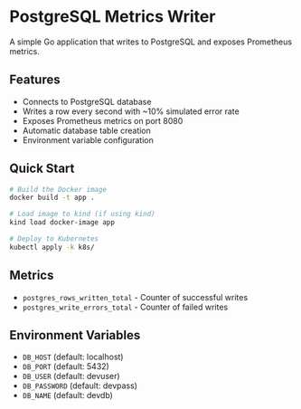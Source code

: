 # PostgreSQL Metrics Writer

A simple Go application that writes to PostgreSQL and exposes Prometheus metrics.

## Features

- Connects to PostgreSQL database
- Writes a row every second with ~10% simulated error rate
- Exposes Prometheus metrics on port 8080
- Automatic database table creation
- Environment variable configuration

## Quick Start

```bash
# Build the Docker image
docker build -t app .

# Load image to kind (if using kind)
kind load docker-image app

# Deploy to Kubernetes
kubectl apply -k k8s/
```

## Metrics

- `postgres_rows_written_total` - Counter of successful writes
- `postgres_write_errors_total` - Counter of failed writes

## Environment Variables

- `DB_HOST` (default: localhost)
- `DB_PORT` (default: 5432)
- `DB_USER` (default: devuser)
- `DB_PASSWORD` (default: devpass)
- `DB_NAME` (default: devdb)
